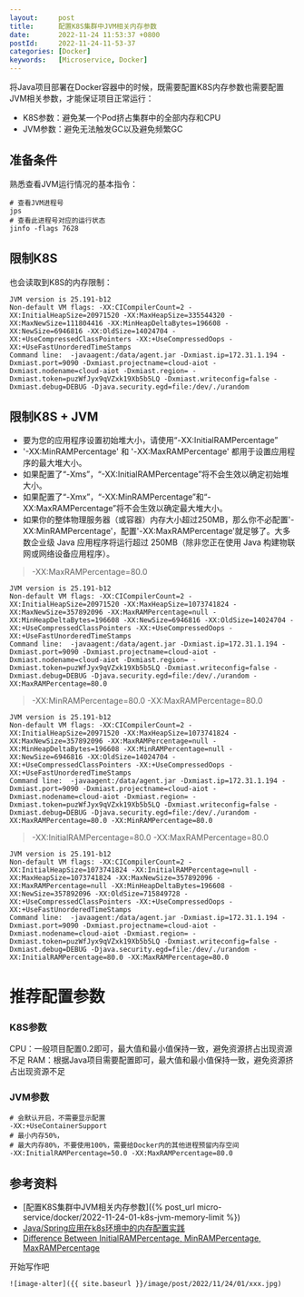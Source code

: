 ```yaml
---
layout:     post
title:      配置K8S集群中JVM相关内存参数
date:       2022-11-24 11:53:37 +0800
postId:     2022-11-24-11-53-37
categories: [Docker]
keywords:   [Microservice, Docker]
---
```


将Java项目部署在Docker容器中的时候，既需要配置K8S内存参数也需要配置JVM相关参数，才能保证项目正常运行：
* K8S参数：避免某一个Pod挤占集群中的全部内存和CPU
* JVM参数：避免无法触发GC以及避免频繁GC

## 准备条件
熟悉查看JVM运行情况的基本指令：
```shell
# 查看JVM进程号
jps
# 查看此进程号对应的运行状态
jinfo -flags 7628
```

## 限制K8S
也会读取到K8S的内存限制：
```log
JVM version is 25.191-b12
Non-default VM flags: -XX:CICompilerCount=2 -XX:InitialHeapSize=20971520 -XX:MaxHeapSize=335544320 -XX:MaxNewSize=111804416 -XX:MinHeapDeltaBytes=196608 -XX:NewSize=6946816 -XX:OldSize=14024704 -XX:+UseCompressedClassPointers -XX:+UseCompressedOops -XX:+UseFastUnorderedTimeStamps
Command line:  -javaagent:/data/agent.jar -Dxmiast.ip=172.31.1.194 -Dxmiast.port=9090 -Dxmiast.projectname=cloud-aiot -Dxmiast.nodename=cloud-aiot -Dxmiast.region= -Dxmiast.token=puzWfJyx9qVZxk19Xb5b5LQ -Dxmiast.writeconfig=false -Dxmiast.debug=DEBUG -Djava.security.egd=file:/dev/./urandom
```

## 限制K8S + JVM
* 要为您的应用程序设置初始堆大小，请使用“-XX:InitialRAMPercentage”
* '-XX:MinRAMPercentage' 和 '-XX:MaxRAMPercentage' 都用于设置应用程序的最大堆大小。
* 如果配置了“-Xms”，“-XX:InitialRAMPercentage”将不会生效以确定初始堆大小。
* 如果配置了“-Xmx”，“-XX:MinRAMPercentage”和“-XX:MaxRAMPercentage”将不会生效以确定最大堆大小。
* 如果你的整体物理服务器（或容器）内存大小超过250MB，那么你不必配置'-XX:MinRAMPercentage'，配置'-XX:MaxRAMPercentage'就足够了。大多数企业级 Java 应用程序将运行超过 250MB（除非您正在使用 Java 构建物联网或网络设备应用程序）。

> -XX:MaxRAMPercentage=80.0

```log
JVM version is 25.191-b12
Non-default VM flags: -XX:CICompilerCount=2 -XX:InitialHeapSize=20971520 -XX:MaxHeapSize=1073741824 -XX:MaxNewSize=357892096 -XX:MaxRAMPercentage=null -XX:MinHeapDeltaBytes=196608 -XX:NewSize=6946816 -XX:OldSize=14024704 -XX:+UseCompressedClassPointers -XX:+UseCompressedOops -XX:+UseFastUnorderedTimeStamps
Command line:  -javaagent:/data/agent.jar -Dxmiast.ip=172.31.1.194 -Dxmiast.port=9090 -Dxmiast.projectname=cloud-aiot -Dxmiast.nodename=cloud-aiot -Dxmiast.region= -Dxmiast.token=puzWfJyx9qVZxk19Xb5b5LQ -Dxmiast.writeconfig=false -Dxmiast.debug=DEBUG -Djava.security.egd=file:/dev/./urandom -XX:MaxRAMPercentage=80.0
```

> -XX:MinRAMPercentage=80.0 -XX:MaxRAMPercentage=80.0

```log
JVM version is 25.191-b12
Non-default VM flags: -XX:CICompilerCount=2 -XX:InitialHeapSize=20971520 -XX:MaxHeapSize=1073741824 -XX:MaxNewSize=357892096 -XX:MaxRAMPercentage=null -XX:MinHeapDeltaBytes=196608 -XX:MinRAMPercentage=null -XX:NewSize=6946816 -XX:OldSize=14024704 -XX:+UseCompressedClassPointers -XX:+UseCompressedOops -XX:+UseFastUnorderedTimeStamps 
Command line:  -javaagent:/data/agent.jar -Dxmiast.ip=172.31.1.194 -Dxmiast.port=9090 -Dxmiast.projectname=cloud-aiot -Dxmiast.nodename=cloud-aiot -Dxmiast.region= -Dxmiast.token=puzWfJyx9qVZxk19Xb5b5LQ -Dxmiast.writeconfig=false -Dxmiast.debug=DEBUG -Djava.security.egd=file:/dev/./urandom -XX:MaxRAMPercentage=80.0 -XX:MinRAMPercentage=80.0
```

> -XX:InitialRAMPercentage=80.0 -XX:MaxRAMPercentage=80.0

```log
JVM version is 25.191-b12
Non-default VM flags: -XX:CICompilerCount=2 -XX:InitialHeapSize=1073741824 -XX:InitialRAMPercentage=null -XX:MaxHeapSize=1073741824 -XX:MaxNewSize=357892096 -XX:MaxRAMPercentage=null -XX:MinHeapDeltaBytes=196608 -XX:NewSize=357892096 -XX:OldSize=715849728 -XX:+UseCompressedClassPointers -XX:+UseCompressedOops -XX:+UseFastUnorderedTimeStamps 
Command line:  -javaagent:/data/agent.jar -Dxmiast.ip=172.31.1.194 -Dxmiast.port=9090 -Dxmiast.projectname=cloud-aiot -Dxmiast.nodename=cloud-aiot -Dxmiast.region= -Dxmiast.token=puzWfJyx9qVZxk19Xb5b5LQ -Dxmiast.writeconfig=false -Dxmiast.debug=DEBUG -Djava.security.egd=file:/dev/./urandom -XX:InitialRAMPercentage=80.0 -XX:MaxRAMPercentage=80.0
```

# 推荐配置参数
### K8S参数
CPU：一般项目配置0.2即可，最大值和最小值保持一致，避免资源挤占出现资源不足
RAM：根据Java项目需要配置即可，最大值和最小值保持一致，避免资源挤占出现资源不足

### JVM参数
```
# 会默认开启，不需要显示配置
-XX:+UseContainerSupport
# 最小内存50%，
# 最大内存80%，不要使用100%，需要给Docker内的其他进程预留内存空间
-XX:InitialRAMPercentage=50.0 -XX:MaxRAMPercentage=80.0
```

## 参考资料
* [配置K8S集群中JVM相关内存参数]({% post_url micro-service/docker/2022-11-24-01-k8s-jvm-memory-limit %})
* [Java/Spring应用在k8s环境中的内存配置实践](https://segmentfault.com/a/1190000040295369?from_wecom=1)
* [Difference Between InitialRAMPercentage, MinRAMPercentage, MaxRAMPercentage](https://dzone.com/articles/difference-between-initialrampercentage-minramperc)

开始写作吧
```
![image-alter]({{ site.baseurl }}/image/post/2022/11/24/01/xxx.jpg)
```


